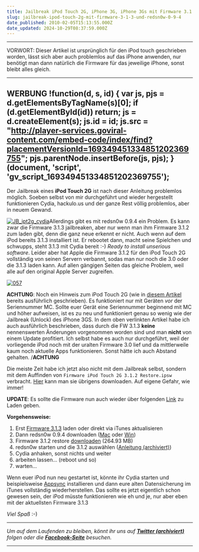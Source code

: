 ```yaml
---
title: Jailbreak iPod Touch 2G, iPhone 3G, iPhone 3Gs mit Firmware 3.1.3 und redsn0w 0.9.4 [Update]
slug: jailbreak-ipod-touch-2g-mit-firmware-3-1-3-und-redsn0w-0-9-4
date_published: 2010-02-05T15:13:55.000Z
date_updated: 2024-10-29T08:37:59.000Z
---
```


---

VORWORT:
Dieser Artikel ist ursprünglich für den iPod touch geschrieben worden, lässt sich aber auch problemlos auf das iPhone anwenden, nur benötigt man dann natürlich die Firmware für das jeweilige iPhone, sonst bleibt alles gleich.

---

WERBUNG
!function(d, s, id) {
    var js, pjs = d.getElementsByTagName(s)[0];
    if (d.getElementById(id)) return;
    js = d.createElement(s);
    js.id = id;
    js.src = "http://player-services.goviral-content.com/embed-code/index/find?placementVersionId=169349451334851202369755";
    pjs.parentNode.insertBefore(js, pjs);
}(document, 'script', 'gv_script_169349451334851202369755');
---

Der Jailbreak eines **iPod Touch 2G** ist nach dieser Anleitung problemlos möglich. Soeben selbst von mir durchgeführt und wieder hergestellt funktionieren Cydia, hackulo.us und der ganze Rest völlig problemlos, aber in neuem Gewand.

[![JB_ipt2g_cydia](//picdump.thafaker.de/2010/02/JB_ipt2g_cydia-150x150.jpg)](http://picdump.thafaker.de/2010/02/JB_ipt2g_cydia.jpg)Allerdings gibt es mit redsn0w 0.9.4 ein Problem. Es kann zwar die Firmware 3.1.3 jailbreaken, aber nur wenn man ihm Firmware 3.1.2 zum laden gibt, denn die ganz neue erkennt er nicht. Auch wenn auf dem iPod bereits 3.1.3 installiert ist. Er rebootet dann, macht seine Spielchen und schwupps, steht 3.1.3 mit Cydia bereit :-) *Ready to install unserious software*. Leider aber hat Apple die Firmware 3.1.2 für den iPod Touch 2G vollständig von seinen Servern verbannt, sodas man nur noch die 3.0 oder die 3.1.3 laden kann. Auf allen gängigen Seiten das gleiche Problem, weil alle auf den original Apple Server zugreifen.

[![057](//picdump.thafaker.de/2010/02/057-150x150.png)](http://picdump.thafaker.de/2010/02/057.png)

**ACHTUNG**: Noch ein Hinweis zum iPod Touch 2G (wie in [diesem Artikel](__GHOST_URL__/06/warum-sollte-man-firmware-3-1-3-erst-mal-ignorieren) bereits ausführlich geschrieben). Es funktioniert nur mit Geräten *vor* der Seriennummer MC. Sollte euer Gerät eine Seriennummer beginnend mit MC und höher aufweisen, ist es zu neu und funktioniert genau so wenig wie der Jailbreak (Unlock) des iPhone 3GS. In dem oben verlinkten Artikel habe ich auch ausführlich beschrieben, dass durch die FW 3.1.3 **keine** nennenswerten Änderungen vorgenommen worden sind und man **nicht** von einem Update profitiert. Ich selbst habe es auch nur durchgeführt, weil der vorliegende iPod noch mit der uralten Firmware 3.0 lief und da mittlerweile kaum noch aktuelle Apps funktionieren. Sonst hätte ich auch Abstand gehalten. /**ACHTUNG**

Die meiste Zeit habe ich jetzt also nicht mit dem Jailbreak selbst, sondern mit dem Auffinden von `Firmware iPod Touch 2G 3.1.2 Restore.ipsw` verbracht. [Hier](http://tinyurl.com/ipt2g-fw-3-1-2) kann man sie übrigens downloaden. Auf eigene Gefahr, wie immer!

**UPDATE**: Es sollte die Firmware nun auch wieder über folgenden [Link](http://www.felixbruns.de/iPod/firmware/) zu Laden geben.

**Vorgehensweise:**

1. Erst [Firmware 3.1.3](http://www.felixbruns.de/iPod/firmware/) laden oder direkt via iTunes aktualisieren
2. Dann redsn0w 0.9.4 downloaden ([Mac](http://picdump.thafaker.de/2010/02/redsn0w-mac_0.9.4.zip) oder [Win](http://picdump.thafaker.de/2010/02/redsn0w-win_0.9.4.zip))
3. Firmware 3.1.2 restore [downloaden](http://tinyurl.com/ipt2g-fw-3-1-2) (264.93 MB)
4. redsn0w starten und die 3.1.2 auswählen ([Anleitung (archiviert)](http://web.archive.org/web/20100828020154/http://www.benm.at:80/2010/02/03/redsn0w-0-9-4-jailbreak-fur-firmware-3-1-3/))
5. Cydia anhaken, sonst nichts und weiter
6. arbeiten lassen... (reboot und so)
7. warten...

Wenn euer iPod nun neu gestartet ist, könnte ihr Cydia starten und beispielsweise [Appsync](__GHOST_URL__/25/wie-installiere-ich-ipa-dateien-auf-meinem-ipodiphone) installieren und dann eure alten Datensicherung im iTunes vollständig wiederherstellen. Das sollte es jetzt eigentlich schon gewesen sein, der iPod müsste funktionieren wie eh und je, nur aber eben mit der aktuellsten Firmware 3.1.3

*Viel Spaß* :-)

---

*Um auf dem Laufenden zu bleiben, könnt ihr uns auf **[Twitter (archiviert)](http://web.archive.org/web/20250905043545/https://twitter.com/)** folgen oder die **[Facebook-Seite](http://de-de.facebook.com/pages/thafaker-auf-Beton/154600141278763)** besuchen.*

---
